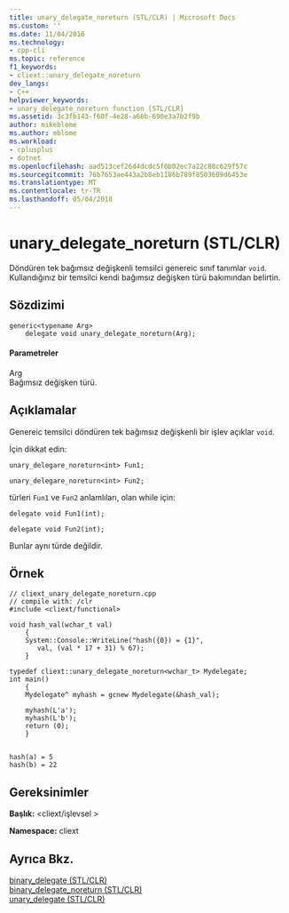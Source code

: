 ```yaml
---
title: unary_delegate_noreturn (STL/CLR) | Microsoft Docs
ms.custom: ''
ms.date: 11/04/2016
ms.technology:
- cpp-cli
ms.topic: reference
f1_keywords:
- cliext::unary_delegate_noreturn
dev_langs:
- C++
helpviewer_keywords:
- unary_delegate_noreturn function [STL/CLR]
ms.assetid: 3c3fb143-f60f-4e28-a66b-690e3a7b2f9b
author: mikeblome
ms.author: mblome
ms.workload:
- cplusplus
- dotnet
ms.openlocfilehash: aad513cef26d4dcdc5f0b02ec7a22c88c629f57c
ms.sourcegitcommit: 76b7653ae443a2b8eb1186b789f8503609d6453e
ms.translationtype: MT
ms.contentlocale: tr-TR
ms.lasthandoff: 05/04/2018
---
```

# <a name="unarydelegatenoreturn-stlclr"></a>unary_delegate_noreturn (STL/CLR)
Döndüren tek bağımsız değişkenli temsilci genereic sınıf tanımlar `void`. Kullandığınız bir temsilci kendi bağımsız değişken türü bakımından belirtin.  
  
## <a name="syntax"></a>Sözdizimi  
  
```  
generic<typename Arg>  
    delegate void unary_delegate_noreturn(Arg);  
```  
  
#### <a name="parameters"></a>Parametreler  
 Arg  
 Bağımsız değişken türü.  
  
## <a name="remarks"></a>Açıklamalar  
 Genereic temsilci döndüren tek bağımsız değişkenli bir işlev açıklar `void`.  
  
 İçin dikkat edin:  
  
 `unary_delegare_noreturn<int> Fun1;`  
  
 `unary_delegare_noreturn<int> Fun2;`  
  
 türleri `Fun1` ve `Fun2` anlamlıları, olan while için:  
  
 `delegate void Fun1(int);`  
  
 `delegate void Fun2(int);`  
  
 Bunlar aynı türde değildir.  
  
## <a name="example"></a>Örnek  
  
```  
// cliext_unary_delegate_noreturn.cpp   
// compile with: /clr   
#include <cliext/functional>   
  
void hash_val(wchar_t val)   
    {   
    System::Console::WriteLine("hash({0}) = {1}",   
       val, (val * 17 + 31) % 67);   
    }   
  
typedef cliext::unary_delegate_noreturn<wchar_t> Mydelegate;   
int main()   
    {   
    Mydelegate^ myhash = gcnew Mydelegate(&hash_val);   
  
    myhash(L'a');   
    myhash(L'b');   
    return (0);   
    }  
  
```  
  
```Output  
hash(a) = 5  
hash(b) = 22  
```  
  
## <a name="requirements"></a>Gereksinimler  
 **Başlık:** \<cliext/işlevsel >  
  
 **Namespace:** cliext  
  
## <a name="see-also"></a>Ayrıca Bkz.  
 [binary_delegate (STL/CLR)](../dotnet/binary-delegate-stl-clr.md)   
 [binary_delegate_noreturn (STL/CLR)](../dotnet/binary-delegate-noreturn-stl-clr.md)   
 [unary_delegate (STL/CLR)](../dotnet/unary-delegate-stl-clr.md)